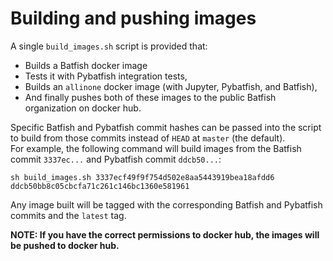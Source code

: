 # Building and pushing images

A single `build_images.sh` script is provided that:
- Builds a Batfish docker image
- Tests it with Pybatfish integration tests,
- Builds an `allinone` docker image (with Jupyter, Pybatfish, and Batfish), 
- And finally pushes both of these images to the public Batfish organization on docker hub.  

Specific Batfish and Pybatfish commit hashes can be passed into the script 
to build from those commits instead of `HEAD` at `master` (the default).  
For example, the following command will build images from the Batfish commit `3337ec...` and Pybatfish commit `ddcb50...`:
```
sh build_images.sh 3337ecf49f9f754d502e8aa5443919bea18afdd6 ddcb50bb8c05cbcfa71c261c146bc1360e581961
```
Any image built will be tagged with the corresponding Batfish and Pybatfish commits and the `latest` tag.

**NOTE: If you have the correct permissions to docker hub, the images will be pushed to docker hub.**